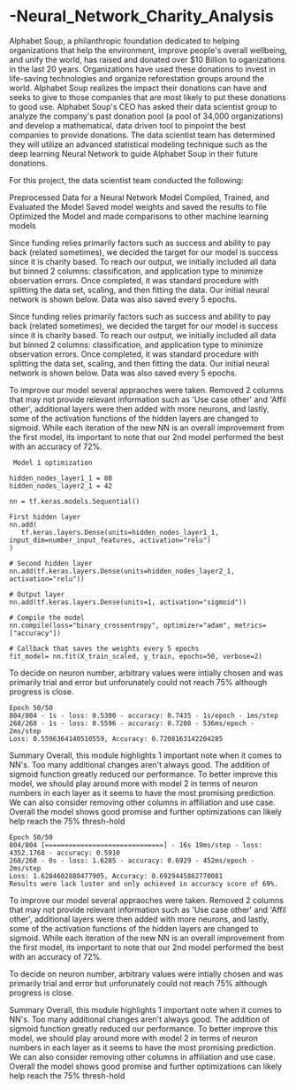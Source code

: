 # -Neural_Network_Charity_Analysis
Alphabet Soup, a philanthropic foundation dedicated to helping organizations that help the environment, improve people's overall wellbeing, and unify the world, has raised and donated over $10 Billion to oganizations in the last 20 years. Organizations have used these donations to invest in life-saving technologies and organize reforestation groups around the world. Alphabet Soup realizes the impact their donations can have and seeks to give to those companies that are most likely to put these donations to good use. Alphabet Soup's CEO has asked their data scientist group to analyze the company's past donation pool (a pool of 34,000 organizations) and develop a mathematical, data driven tool to pinpoint the best companies to provide donations. The data scientist team has determined they will utilize an advanced statistical modeling technique such as the deep learning Neural Network to guide Alphabet Soup in their future donations.

For this project, the data scientist team conducted the following:

Preprocessed Data for a Neural Network Model
Compiled, Trained, and Evaluated the Model
Saved model weights and saved the results to file
Optimized the Model and made comparisons to other machine learning models

Since funding relies primarily factors such as success and ability to pay back (related sometimes), we decided the target for our model is success since it is charity based. To reach our output, we initially included all data but binned 2 columns: classification, and application type to minimize observation errors. Once completed, it was standard procedure with splitting the data set, scaling, and then fitting the data. Our initial neural network is shown below. Data was also saved every 5 epochs.

Since funding relies primarily factors such as success and ability to pay back (related sometimes), we decided the target for our model is success since it is charity based. To reach our output, we initially included all data but binned 2 columns: classification, and application type to minimize observation errors. Once completed, it was standard procedure with splitting the data set, scaling, and then fitting the data. Our initial neural network is shown below. Data was also saved every 5 epochs.


To improve our model several appraoches were taken. Removed 2 columns that may not provide relevant information such as 'Use case other' and 'Affil other', additional layers were then added with more neurons, and lastly, some of the activation functions of the hidden layers are changed to sigmoid. While each iteration of the new NN is an overall improvement from the first model, its important to note that our 2nd model performed the best with an accuracy of 72%.

```
 Model 1 optimization

hidden_nodes_layer1_1 = 80
hidden_nodes_layer2_1 = 42

nn = tf.keras.models.Sequential()

First hidden layer
nn.add(
   tf.keras.layers.Dense(units=hidden_nodes_layer1_1, input_dim=number_input_features, activation="relu")
)

# Second hidden layer
nn.add(tf.keras.layers.Dense(units=hidden_nodes_layer2_1, activation="relu"))

# Output layer
nn.add(tf.keras.layers.Dense(units=1, activation="sigmoid"))

# Compile the model
nn.compile(loss="binary_crossentropy", optimizer="adam", metrics=["accuracy"])

# Callback that saves the weights every 5 epochs
fit_model= nn.fit(X_train_scaled, y_train, epochs=50, verbose=2)

```
To decide on neuron number, arbitrary values were intially chosen and was primarily trial and error but unforunately could not reach 75% although progress is close.
```
Epoch 50/50
804/804 - 1s - loss: 0.5300 - accuracy: 0.7435 - 1s/epoch - 1ms/step
268/268 - 1s - loss: 0.5596 - accuracy: 0.7208 - 536ms/epoch - 2ms/step
Loss: 0.5596364140510559, Accuracy: 0.7208163142204285
```
Summary
Overall, this module highlights 1 important note when it comes to NN's. Too many additional changes aren't always good. The addition of sigmoid function greatly reduced our performance. To better improve this model, we should play around more with model 2 in terms of neuron numbers in each layer as it seems to have the most promising prediction. We can also consider removing other columns in affiliation and use case. Overall the model shows good promise and further optimizations can likely help reach the 75% thresh-hold
```
Epoch 50/50
804/804 [==============================] - 16s 19ms/step - loss: 4352.1768 - accuracy: 0.5910
268/268 - 0s - loss: 1.6285 - accuracy: 0.6929 - 452ms/epoch - 2ms/step
Loss: 1.6284602880477905, Accuracy: 0.6929445862770081
Results were lack luster and only achieved in accuracy score of 69%.
```
To improve our model several appraoches were taken. Removed 2 columns that may not provide relevant information such as 'Use case other' and 'Affil other', additional layers were then added with more neurons, and lastly, some of the activation functions of the hidden layers are changed to sigmoid. While each iteration of the new NN is an overall improvement from the first model, its important to note that our 2nd model performed the best with an accuracy of 72%.



To decide on neuron number, arbitrary values were intially chosen and was primarily trial and error but unforunately could not reach 75% although progress is close.

Summary
Overall, this module highlights 1 important note when it comes to NN's. Too many additional changes aren't always good. The addition of sigmoid function greatly reduced our performance. To better improve this model, we should play around more with model 2 in terms of neuron numbers in each layer as it seems to have the most promising prediction. We can also consider removing other columns in affiliation and use case. Overall the model shows good promise and further optimizations can likely help reach the 75% thresh-hold
